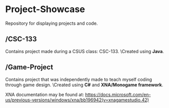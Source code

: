 # Project-Showcase
Repository for displaying projects and code.
## /CSC-133
Contains project made during a CSUS class: CSC-133. 
\Created using **Java**.
## /Game-Project
Contains project that was independently made to teach myself coding through game design.
\Created using **C#** and **XNA/Monogame framework**.

XNA documentation may be found at: 
https://docs.microsoft.com/en-us/previous-versions/windows/xna/bb196942(v=xnagamestudio.42)
